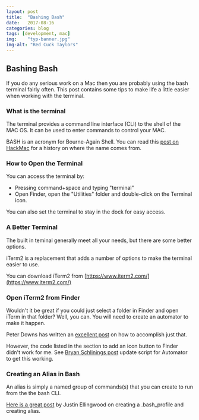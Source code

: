 ```yaml
---
layout: post
title:  "Bashing Bash"
date:   2017-08-16
categories: blog
tags: [development, mac]
img:    "typ-banner.jpg"
img-alt: "Red Cuck Taylors"
---
```

## Bashing Bash

If you do any serious work on a Mac then you are probably using the bash terminal fairly often. This post contains some tips to make life a little easier when working with the terminal.

### What is the terminal

The terminal provides a command line interface (CLI) to the shell of the MAC OS. It can be used to enter commands to control your MAC.

BASH is an acronym for Bourne-Again Shell. You can read this [post on HackMac](http://www.hackmac.org/articles/bash/bash-101-history-of-bash-and-terminal/) for a history on where the name comes from.


### How to Open the Terminal
You can access the terminal by:
- Pressing command+space and typing "terminal"
- Open Finder, open the "Utilities" folder and double-click on the Terminal icon.

You can also set the terminal to stay in the dock for easy access.

### A Better Terminal

The built in teminal generally meet all your needs, but there are some better options.

iTerm2 is a replacement that adds a number of options to make the terminal easier to use.

You can download iTerm2 from [https://www.iterm2.com/](https://www.iterm2.com/)

### Open iTerm2 from Finder

Wouldn't it be great if you could just select a folder in Finder and open iTerm in that folder? Well, you can. You will need to create an automator to make it happen.

Peter Downs has written an [excellent post](http://peterdowns.com/posts/open-iterm-finder-service.html) on how to accomplish just that.

However, the code listed in the section to add an icon button to Finder didn't work for me. See [Bryan Schlinings post](http://hohonuuli.blogspot.de/2016/02/iterm2-version-3-open-iterm-here-script.html) update script for Automator to get this working.

### Creating an Alias in Bash

An alias is simply a named group of commands(s) that you can create to run from the the bash CLI.

[Here is a great post](https://www.digitalocean.com/community/tutorials/an-introduction-to-useful-bash-aliases-and-functions) by Justin Ellingwood on creating a .bash_profile and creating alias.
